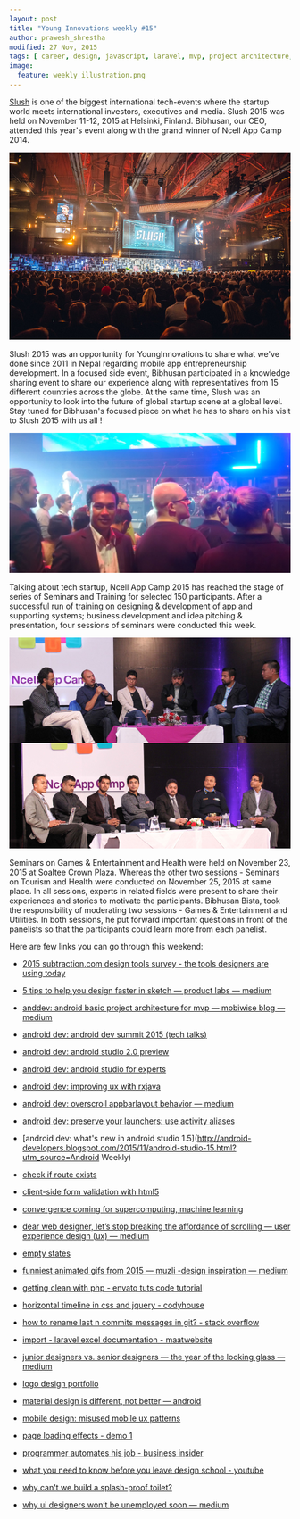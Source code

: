 ```yaml
---
layout: post
title: "Young Innovations weekly #15"
author: prawesh_shrestha
modified: 27 Nov, 2015
tags: [ career, design, javascript, laravel, mvp, project architecture, ui, ux, android, androiddev, convergence, css, csv, design, designer, designerlife, emptystates, funnypngs, git, html, jquery, life, logoanatomy, material, material-design, mobile, php, rxjava, sketch, tech-talk, tech-talks, tools, ux, webdesign]
image:
  feature: weekly_illustration.png
---
```


[Slush](http://www.slush.org/) is one of the biggest international tech-events where the startup world meets international investors, executives and media. Slush 2015 was held on November 11-12, 2015 at Helsinki, Finland. Bibhusan, our CEO, attended this year's event along with the grand winner of Ncell App Camp 2014. 
<!--more-->

![Slush Photo](/images/weekly15/slush2015.jpg)

Slush 2015 was an opportunity for YoungInnovations to share what we've done since 2011 in Nepal regarding mobile app entrepreneurship development. In a focused side event, Bibhusan participated in a knowledge sharing event to share our experience along with representatives from 15 different countries across the globe. At the same time, Slush was an opportunity to look into the future of global startup scene at a global level. Stay tuned for Bibhusan's focused piece on what he has to share on his visit to Slush 2015 with us all !

![Bibhusan @ Slush 2015 Photo](/images/weekly15/bibhusan-at-slush2015.jpg)

Talking about tech startup, Ncell App Camp 2015 has reached the stage of series of Seminars and Training for selected 150 participants. After a successful run of training on designing & development of app and supporting systems; business development and idea pitching & presentation, four sessions of seminars were conducted this week. 

![Bibhusan-moderating-NcellAppCamp-seminars](/images/weekly15/panel-sessions-bibhusan.png)

Seminars on Games & Entertainment and Health were held on November 23, 2015 at Soaltee Crown Plaza. Whereas the other two sessions - Seminars on Tourism and Health were conducted on November 25, 2015 at same place. In all sessions, experts in related fields were present to share their experiences and stories to motivate the participants. Bibhusan Bista, took the responsibility of moderating two sessions - Games & Entertainment and Utilities. In both sessions, he put forward important questions in front of the panelists so that the participants could learn more from each panelist. 

Here are few links you can go through this weekend:

* [2015 subtraction.com design tools survey - the tools designers are using today](http://tools.subtraction.com/)

* [5 tips to help you design faster in sketch — product labs — medium](https://medium.com/product-labs/5-tips-to-help-you-design-faster-in-sketch-a9db54d10a72)

* [anddev: android basic project architecture for mvp — mobiwise blog — medium](https://medium.com/mobiwise-blog/android-basic-project-architecture-for-mvp-72f4b33252d0)

* [android dev: android dev summit 2015 (tech talks)](https://www.youtube.com/playlist?list=PLWz5rJ2EKKc_Tt7q77qwyKRgytF1RzRx8)

* [android dev: android studio 2.0 preview](http://android-developers.blogspot.com/2015/11/android-studio-20-preview.html)

* [android dev: android studio for experts](https://www.youtube.com/watch?v=Y2GC6P5hPeA)

* [android dev: improving ux with rxjava](https://medium.com/@diolor/improving-ux-with-rxjava-4440a13b157f)

* [android dev: overscroll appbarlayout behavior — medium](https://medium.com/@nullthemall/overscroll-appbarlayout-behavior-e58f1ee2807)

* [android dev: preserve your launchers: use activity aliases](http://blog.danlew.net/2014/01/16/preserve-your-launchers-use-activity-alias/)

* [android dev: what's new in android studio 1.5](http://android-developers.blogspot.com/2015/11/android-studio-15.html?utm_source=Android Weekly)

* [check if route exists](https://laracasts.com/discuss/channels/general-discussion/check-if-route-exists)

* [client-side form validation with html5](http://www.sitepoint.com/client-side-form-validation-html5/)

* [convergence coming for supercomputing, machine learning](http://www.nextplatform.com/2015/11/20/convergence-coming-for-supercomputing-machine-learning/)

* [dear web designer, let’s stop breaking the affordance of scrolling — user experience design (ux) — medium](https://medium.com/user-experience-design-1/dear-web-designer-let-s-stop-breaking-the-affordance-of-scrolling-fe8bf258df7b)

* [empty states](http://emptystat.es/)

* [funniest animated gifs from 2015 — muzli -design inspiration — medium](https://medium.com/muzli-design-inspiration/funniest-animated-gifs-from-2015-39a81ea278f1)

* [getting clean with php - envato tuts code tutorial](http://code.tutsplus.com/tutorials/getting-clean-with-php--net-6732)

* [horizontal timeline in css and jquery - codyhouse](https://codyhouse.co/gem/horizontal-timeline/?ref=webdesignernews.com)

* [how to rename last n commits messages in git? - stack overflow](http://stackoverflow.com/questions/14201443/how-to-rename-last-n-commits-messages-in-git)

* [import - laravel excel documentation - maatwebsite](http://www.maatwebsite.nl/laravel-excel/docs/import)

* [junior designers vs. senior designers — the year of the looking glass — medium](https://medium.com/the-year-of-the-looking-glass/junior-designers-vs-senior-designers-fbe483d3b51e)

* [logo design portfolio](http://imjustcreative.com/portfolio)

* [material design is different, not better — android ](https://medium.com/android-news/material-design-is-different-not-better-87909af6ffe1)

* [mobile design: misused mobile ux patterns](https://medium.com/@kollinz/misused-mobile-ux-patterns-84d2b6930570)

* [page loading effects - demo 1](http://tympanus.net/Development/PageLoadingEffects/index.html)

* [programmer automates his job - business insider](http://www.businessinsider.com/programmer-automates-his-job-2015-11)

* [what you need to know before you leave design school - youtube](https://www.youtube.com/watch?v=OQuwjXV4pYc)

* [why can't we build a splash-proof toilet?](http://priceonomics.com/why-cant-we-build-a-splash-proof-toilet/)

* [why ui designers won’t be unemployed soon — medium](https://medium.com/@Santz/why-ui-designers-won-t-be-unemployed-soon-c27ecaa4b2da)